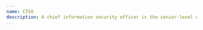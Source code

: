 ```yaml
---
name: CISO
description: A chief information security officer is the senior-level executive within an organization responsible for establishing and maintaining the enterprise vision, strategy, and program to ensure information assets and technologies are adequately protected.    
...
```

